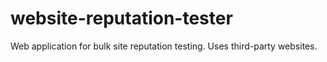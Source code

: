 # website-reputation-tester
Web application for bulk site reputation testing. Uses third-party websites.
